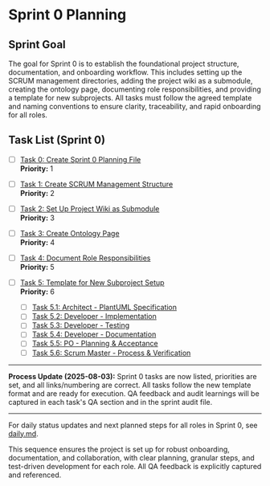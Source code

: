 # Sprint 0 Planning

## Sprint Goal
The goal for Sprint 0 is to establish the foundational project structure, documentation, and onboarding workflow. This includes setting up the SCRUM management directories, adding the project wiki as a submodule, creating the ontology page, documenting role responsibilities, and providing a template for new subprojects. All tasks must follow the agreed template and naming conventions to ensure clarity, traceability, and rapid onboarding for all roles.

## Task List (Sprint 0)

- [ ] [Task 0: Create Sprint 0 Planning File](./task-0-create-sprint-0-planning-file.md)  
  **Priority:** 1
- [ ] [Task 1: Create SCRUM Management Structure](./task-1-create-scrum-structure.md)  
  **Priority:** 2
- [ ] [Task 2: Set Up Project Wiki as Submodule](./task-2-setup-wiki-submodule.md)  
  **Priority:** 3
- [ ] [Task 3: Create Ontology Page](./task-3-create-ontology-page.md)  
  **Priority:** 4
- [ ] [Task 4: Document Role Responsibilities](./task-4-document-role-responsibilities.md)  
  **Priority:** 5

- [ ] [Task 5: Template for New Subproject Setup](./task-5-template-new-subproject.md)  
  **Priority:** 6
    - [ ] [Task 5.1: Architect - PlantUML Specification](./task-5.1-architect-puml-spec.md)
    - [ ] [Task 5.2: Developer - Implementation](./task-5.2-developer-implementation.md)
    - [ ] [Task 5.3: Developer - Testing](./task-5.3-developer-testing.md)
    - [ ] [Task 5.4: Developer - Documentation](./task-5.4-developer-documentation.md)
    - [ ] [Task 5.5: PO - Planning & Acceptance](./task-5.5-po-planning-acceptance.md)
    - [ ] [Task 5.6: Scrum Master - Process & Verification](./task-5.6-scrummaster-process-verification.md)

---

**Process Update (2025-08-03):**
Sprint 0 tasks are now listed, priorities are set, and all links/numbering are correct. All tasks follow the new template format and are ready for execution. QA feedback and audit learnings will be captured in each task's QA section and in the sprint audit file.

---

For daily status updates and next planned steps for all roles in Sprint 0, see [daily.md](./daily.md).

This sequence ensures the project is set up for robust onboarding, documentation, and collaboration, with clear planning, granular steps, and test-driven development for each role. All QA feedback is explicitly captured and referenced.
